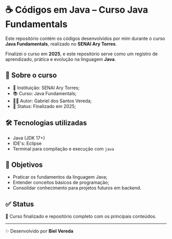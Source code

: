 # ☕ Códigos em Java – Curso Java Fundamentals

Este repositório contém os códigos desenvolvidos por mim durante o curso **Java Fundamentals**, realizado no **SENAI Ary Torres**.

Finalizei o curso em **2025**, e este repositório serve como um registro de aprendizado, prática e evolução na linguagem **Java**.

## 📘 Sobre o curso

- 🏫 Instituição: SENAI Ary Torres;
- 📚 Curso: Java Fundamentals;
- 🧑‍💻 Autor: Gabriel dos Santos Vereda; 
- 📅 Status: Finalizado em 2025;

## 🛠️ Tecnologias utilizadas

- Java (JDK 17+)
- IDE's: Eclipse
- Terminal para compilação e execução com `java`

## 🎯 Objetivos

- Praticar os fundamentos da linguagem Java;
- Entender conceitos básicos de programação;
- Consolidar conhecimento para projetos futuros em backend.

## ✅ Status

📌 Curso finalizado e repositório completo com os principais conteúdos.

---

✨ Desenvolvido por **Biel Vereda**
